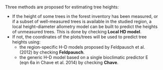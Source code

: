 Three methods are proposed for estimating tree heights:

- If the height of some trees in the forest inventory has been measured, or if a subset of well-measured trees is available in the studied region, a local height–diameter allometry model can be built to predict the heights of unmeasured trees. This is done by checking **Local HD model**.
- If not, the coordinates of the plots/trees will be used to predict tree heights using:
  + the region-specific H–D models proposed by Feldpausch et al. (2012) by checking **Feldpausch**.
  + the generic H–D model based on a single bioclimatic predictor E (eqn 6a in Chave et al. 2014) by checking **Chave**.
